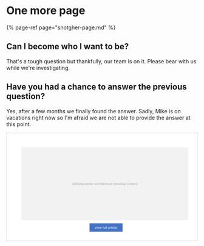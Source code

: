 # One more page

{% page-ref page="snotgher-page.md" %}



## Can I become who I want to be?

That's a tough question but thankfully, our team is on it. Please bear with us while we're investigating.

## Have you had a chance to answer the previous question?

Yes, after a few months we finally found the answer. Sadly, Mike is on vacations right now so I'm afraid we are not able to provide the answer at this point.

![](.gitbook/assets/2019-10-31_18-03-27.png)



